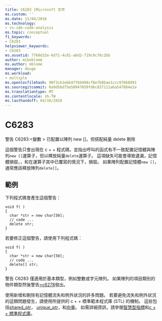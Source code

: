 ```yaml
---
title: C6283 |Microsoft 文件
ms.custom: ''
ms.date: 11/04/2016
ms.technology:
- vs-ide-code-analysis
ms.topic: conceptual
f1_keywords:
- C6283
helpviewer_keywords:
- C6283
ms.assetid: 7760d32e-6d71-4c81-a6d2-719c9c76c2bb
author: mikeblome
ms.author: mblome
manager: douge
ms.workload:
- multiple
ms.openlocfilehash: 90f3cb1ebb4ff84498cf8efb8bae1ccc97868d91
ms.sourcegitcommit: 6a9d5bd75e50947659fd6c837111a6a547884e2a
ms.translationtype: MT
ms.contentlocale: zh-TW
ms.lasthandoff: 04/16/2018
---
```

# <a name="c6283"></a>C6283
警告 C6283:\<變數 > 已配置以陣列 new []，但搭配純量 delete 刪除  
  
 這個警告只會出現在 c + + 程式碼，並指出呼叫的函式有不一致配置記憶體與陣列`new []`運算子，但以釋放純量`delete`運算子。 這項缺失可能會導致遺漏，記憶體損毀，，和在運算子其中已覆寫的情況下，損毀。 如果陣列配置記憶體`new []`，通常應該釋放陣列`delete[]`。  
  
## <a name="example"></a>範例  
 下列程式碼會產生這個警告：  
  
```  
void f( )  
{  
  char *str = new char[50];  
  // code ...  
  delete str;  
}  
```  
  
 若要修正這個警告，請使用下列程式碼：  
  
```  
void f( )  
{  
  char *str = new char[50];  
  // code ...  
  delete[] str;  
}  
```  
  
 警告 C6283 僅適用於基本類型，例如整數或字元陣列。 如果陣列的項目類別的物件類型然後警告[>c6278](../code-quality/c6278.md)發出。  
  
 使用新增和刪除有記憶體流失和例外狀況的許多問題。 若要避免流失和例外狀況的這類問題發生，請使用所提供的 c + + 標準範本程式庫 (STL) 的機制。 這些包括[shared_ptr](/cpp/standard-library/shared-ptr-class)， [unique_ptr](/cpp/standard-library/unique-ptr-class)，和[向量](/cpp/standard-library/vector)。 如需詳細資訊，請參閱[智慧型指標](/cpp/cpp/smart-pointers-modern-cpp)和[c + + 標準程式庫](/cpp/standard-library/cpp-standard-library-reference)。